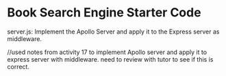 # Book Search Engine Starter Code

server.js: Implement the Apollo Server and apply it to the Express server as middleware.

//used notes from activity 17 to implement Apollo server and apply it to express server with middleware. need to review with tutor to see if this is correct. 